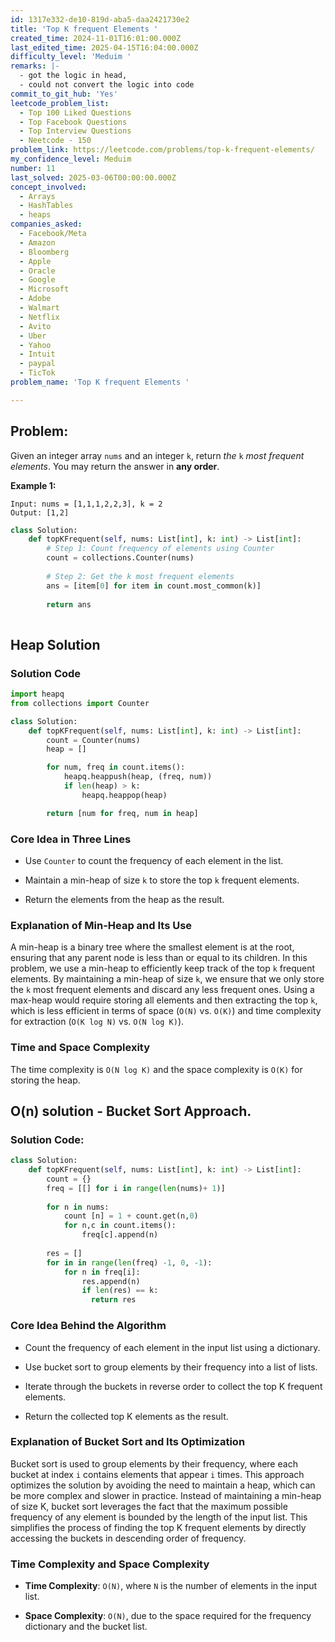 ```yaml
---
id: 1317e332-de10-819d-aba5-daa2421730e2
title: 'Top K frequent Elements '
created_time: 2024-11-01T16:01:00.000Z
last_edited_time: 2025-04-15T16:04:00.000Z
difficulty_level: 'Meduim '
remarks: |-
  - got the logic in head, 
  - could not convert the logic into code
commit_to_git_hub: 'Yes'
leetcode_problem_list:
  - Top 100 Liked Questions
  - Top Facebook Questions
  - Top Interview Questions
  - Neetcode - 150
problem_link: https://leetcode.com/problems/top-k-frequent-elements/
my_confidence_level: Meduim
number: 11
last_solved: 2025-03-06T00:00:00.000Z
concept_involved:
  - Arrays
  - HashTables
  - heaps
companies_asked:
  - Facebook/Meta
  - Amazon
  - Bloomberg
  - Apple
  - Oracle
  - Google
  - Microsoft
  - Adobe
  - Walmart
  - Netflix
  - Avito
  - Uber
  - Yahoo
  - Intuit
  - paypal
  - TicTok
problem_name: 'Top K frequent Elements '

---
```


## Problem:

Given an integer array `nums` and an integer `k`, return *the* `k` *most frequent elements*. You may return the answer in **any order**.

**Example 1:**

```plain text
Input: nums = [1,1,1,2,2,3], k = 2
Output: [1,2]
```

```python
class Solution:
    def topKFrequent(self, nums: List[int], k: int) -> List[int]:
        # Step 1: Count frequency of elements using Counter
        count = collections.Counter(nums)
        
        # Step 2: Get the k most frequent elements
        ans = [item[0] for item in count.most_common(k)]
        
        return ans
        
```

## Heap Solution

### Solution Code

```python
import heapq
from collections import Counter

class Solution:
    def topKFrequent(self, nums: List[int], k: int) -> List[int]:
        count = Counter(nums)
        heap = []

        for num, freq in count.items():
            heapq.heappush(heap, (freq, num))
            if len(heap) > k:
                heapq.heappop(heap)

        return [num for freq, num in heap]

```

### Core Idea in Three Lines

*   Use `Counter` to count the frequency of each element in the list.

*   Maintain a min-heap of size `k` to store the top `k` frequent elements.

*   Return the elements from the heap as the result.

### Explanation of Min-Heap and Its Use

A min-heap is a binary tree where the smallest element is at the root, ensuring that any parent node is less than or equal to its children. In this problem, we use a min-heap to efficiently keep track of the top `k` frequent elements. By maintaining a min-heap of size `k`, we ensure that we only store the `k` most frequent elements and discard any less frequent ones. Using a max-heap would require storing all elements and then extracting the top `k`, which is less efficient in terms of space (`O(N)` vs. `O(K)`) and time complexity for extraction (`O(K log N)` vs. `O(N log K)`).

### Time and Space Complexity

The time complexity is `O(N log K)` and the space complexity is `O(K)` for storing the heap.

## O(n) solution - Bucket Sort Approach.

### Solution Code:

```python
class Solution: 
	def topKFrequent(self, nums: List[int], k: int) -> List[int]: 
		count = {}
		freq = [[] for i in range(len(nums)+ 1)]
		
		for n in nums: 
			count [n] = 1 + count.get(n,0)
			for n,c in count.items():
				freq[c].append(n)
				
		res = []
		for in in range(len(freq) -1, 0, -1):
			for n in freq[i]: 
				res.append(n)
				if len(res) == k: 
				  return res
```

### Core Idea Behind the Algorithm

*   Count the frequency of each element in the input list using a dictionary.

*   Use bucket sort to group elements by their frequency into a list of lists.

*   Iterate through the buckets in reverse order to collect the top K frequent elements.

*   Return the collected top K elements as the result.

### Explanation of Bucket Sort and Its Optimization

Bucket sort is used to group elements by their frequency, where each bucket at index `i` contains elements that appear `i` times. This approach optimizes the solution by avoiding the need to maintain a heap, which can be more complex and slower in practice. Instead of maintaining a min-heap of size K, bucket sort leverages the fact that the maximum possible frequency of any element is bounded by the length of the input list. This simplifies the process of finding the top K frequent elements by directly accessing the buckets in descending order of frequency.

### Time Complexity and Space Complexity

*   **Time Complexity**: `O(N)`, where `N` is the number of elements in the input list.

*   **Space Complexity**: `O(N)`, due to the space required for the frequency dictionary and the bucket list.
